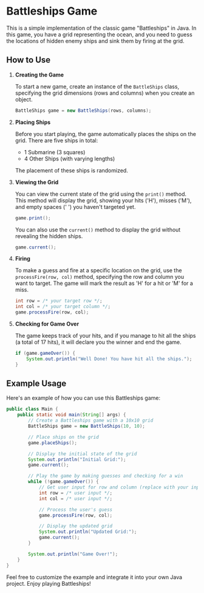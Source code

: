 # Battleships Game

This is a simple implementation of the classic game "Battleships" in Java. In this game, you have a grid representing the ocean, and you need to guess the locations of hidden enemy ships and sink them by firing at the grid.

## How to Use

1. **Creating the Game**

   To start a new game, create an instance of the `BattleShips` class, specifying the grid dimensions (rows and columns) when you create an object.

   ```java
   BattleShips game = new BattleShips(rows, columns);
   ```

2. **Placing Ships**

   Before you start playing, the game automatically places the ships on the grid. There are five ships in total:
   - 1 Submarine (3 squares)
   - 4 Other Ships (with varying lengths)

   The placement of these ships is randomized.

3. **Viewing the Grid**

   You can view the current state of the grid using the `print()` method. This method will display the grid, showing your hits ('H'), misses ('M'), and empty spaces (' ') you haven't targeted yet.

   ```java
   game.print();
   ```

   You can also use the `current()` method to display the grid without revealing the hidden ships.

   ```java
   game.current();
   ```

4. **Firing**

   To make a guess and fire at a specific location on the grid, use the `processFire(row, col)` method, specifying the row and column you want to target. The game will mark the result as 'H' for a hit or 'M' for a miss.

   ```java
   int row = /* your target row */;
   int col = /* your target column */;
   game.processFire(row, col);
   ```

5. **Checking for Game Over**

   The game keeps track of your hits, and if you manage to hit all the ships (a total of 17 hits), it will declare you the winner and end the game.

   ```java
   if (game.gameOver()) {
       System.out.println("Well Done! You have hit all the ships.");
   }
   ```

## Example Usage

Here's an example of how you can use this Battleships game:

```java
public class Main {
    public static void main(String[] args) {
        // Create a Battleships game with a 10x10 grid
        BattleShips game = new BattleShips(10, 10);

        // Place ships on the grid
        game.placeShips();

        // Display the initial state of the grid
        System.out.println("Initial Grid:");
        game.current();

        // Play the game by making guesses and checking for a win
        while (!game.gameOver()) {
            // Get user input for row and column (replace with your input method)
            int row = /* user input */;
            int col = /* user input */;

            // Process the user's guess
            game.processFire(row, col);

            // Display the updated grid
            System.out.println("Updated Grid:");
            game.current();
        }

        System.out.println("Game Over!");
    }
}
```

Feel free to customize the example and integrate it into your own Java project. Enjoy playing Battleships!
